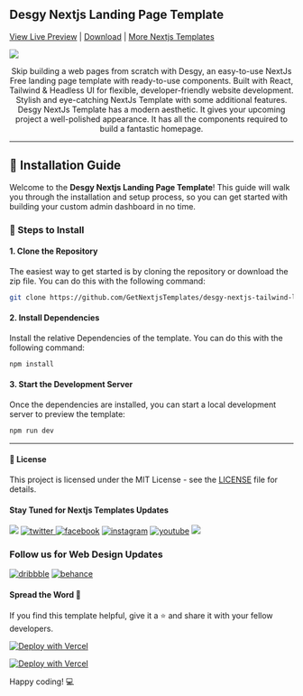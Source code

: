 ## Desgy Nextjs Landing Page Template
[View Live Preview](https://desgy-tailwind-nextjs-free.vercel.app/) | [Download](https://getnextjstemplates.com/products/desgy-nextjs-free-landing-page-template) | [More Nextjs Templates](https://getnextjstemplates.com/)


<a target="_blank" href="DESGY URL">
  <img src="https://www.wrappixel.com/wp-content/uploads/edd/2025/04/desgy-free-nextjs-landing-page-for-business-portfolio.jpg" />
</a>

<p style="text-align:center;">Skip building a web pages from scratch with Desgy, an easy-to-use NextJs Free landing page template with ready-to-use components. Built with React, Tailwind & Headless UI for flexible, developer-friendly website development. Stylish and eye-catching NextJs Template with some additional features. Desgy NextJs Template has a modern aesthetic. It gives your upcoming project a well-polished appearance. It has all the components required to build a fantastic homepage.
</p>

---
## 💾 Installation Guide

Welcome to the **Desgy Nextjs Landing Page Template**! This guide will walk you through the installation and setup process, so you can get started with building your custom admin dashboard in no time.

### 📝 Steps to Install

#### 1. **Clone the Repository**

The easiest way to get started is by cloning the repository or download the zip file. You can do this with the following command:

```bash
git clone https://github.com/GetNextjsTemplates/desgy-nextjs-tailwind-landing-page-template-free.git

```

#### 2. **Install Dependencies**

Install the relative Dependencies of the template. You can do this with the following command:

```bash
npm install
```

#### 3. **Start the Development Server**

Once the dependencies are installed, you can start a local development server to preview the template: 

```bash
npm run dev
```

---

#### 📜 License

This project is licensed under the MIT License - see the [LICENSE](https://getnextjstemplates.com/privacy) file for details.

#### Stay Tuned for Nextjs Templates Updates

[![](https://img.shields.io/badge/GitHub-100000?style=for-the-badge&logo=github&logoColor=white)](http://github.com/GetNextjsTemplates/)  [![twitter](https://img.shields.io/badge/twitter-x?style=for-the-badge&logo=x&logoColor=white&color=%230f1419) ](https://x.com/Getnextjstemplt)  [
![facebook](https://img.shields.io/badge/facebook-logo?style=for-the-badge&logo=facebook&logoColor=white&color=%230866ff)](https://www.facebook.com/getnextjstemplates) [![instagram](https://img.shields.io/badge/instagram-logo?style=for-the-badge&logo=instagram&logoColor=white&color=%23F35369)](https://www.instagram.com/getnextjstemplates/)  [![youtube](https://img.shields.io/badge/youtube-logo?style=for-the-badge&logo=youtube&logoColor=white&color=%23cc0000)](https://www.youtube.com/@NextjsTemplates)  [![](https://img.shields.io/badge/LinkedIn-0077B5?style=for-the-badge&logo=linkedin&logoColor=white)](https://www.linkedin.com/in/nextjstemplates/)

### Follow us for Web Design Updates

[![dribbble](https://img.shields.io/badge/dribbble-logo?style=for-the-badge&logo=dribbble&logoColor=white&color=%23ea64d9)](https://dribbble.com/wrappixel) [![behance](https://img.shields.io/badge/behance-logo?style=for-the-badge&logo=behance&logoColor=white&color=%230057ff)](https://www.behance.net/GetNextjsTemplates/)


#### Spread the Word 📢

If you find this template helpful, give it a ⭐️ and share it with your fellow developers. 

[![Deploy with Vercel](https://vercel.com/button)](https://vercel.com/new/git/external?repository-url=https://github.com/GetNextjsTemplates/desgy-nextjs-tailwind-landing-page-template-free/package/&project-name=design-agency&repository-name=desgy-nextjs-tailwind-landing-page-template-free)

[![Deploy with Vercel](https://vercel.com/button)](https://vercel.com/new/clone?repository-url=https://github.com/GetNextjsTemplates/desgy-nextjs-tailwind-landing-page-template-free/package/)

Happy coding! 💻
